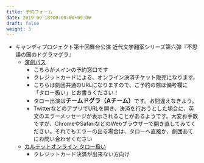 ```yaml
---
title: 予約フォーム
date: 2019-09-18T00:00:00+09:00
draft: false
weight: 3
---
```


* キャンディプロジェクト第十回舞台公演 近代文学翻案シリーズ第六弾『不思議の国のドグラマグラ』
    * <a href="https://engeki.jp/pass/events/detail/711" target="_blank">演劇パス</a>
        * こちらがメインの予約窓口です
        * クレジットカードによる、オンライン決済チケット販売になります。
        * こちらは劇団共通のURLになりますので、ご予約の際は備考欄に「タロー扱い」とお書きください！
        * タロー出演は<span class="team-a" style="font-weight: bold; font-size: 1.1em;">チームドグラ（Aチーム）</span>です。お間違えなきよう。
        * TwitterなどのアプリでURLを開き、決済を行おうとした場合に、英文のエラーメッセージが表示されることがあるようです。大変お手数ですが、ChromeやSafariなどのWebブラウザーで開き直してみてください。それでもエラーの出る場合は、タローへ直接か、劇団あてにお問い合わせください
    * <a href="https://www.quartet-online.net/ticket/candy10?m=0ojbjhi" target="_blank">カルテットオンライン タロー扱い</a>
        * クレジットカード決済が出来ない方向け

